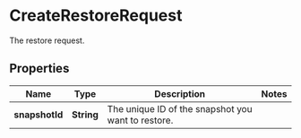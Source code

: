 

# CreateRestoreRequest

The restore request.
## Properties

| Name | Type | Description | Notes |
| ------------ | ------------- | ------------- | ------------- |
| **snapshotId** | **String** | The unique ID of the snapshot you want to restore. |  |


